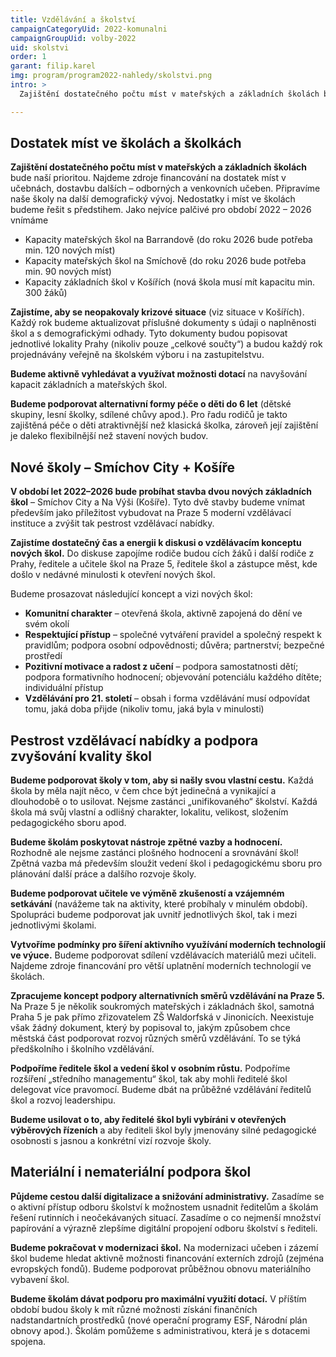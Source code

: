 ```yaml
---
title: Vzdělávání a školství
campaignCategoryUid: 2022-komunalni
campaignGroupUid: volby-2022
uid: skolstvi
order: 1
garant: filip.karel
img: program/program2022-nahledy/skolstvi.png
intro: >
  Zajištění dostatečného počtu míst v mateřských a základních školách bude naší prioritou. Najdeme zdroje financování na navyšování kapacit ZŠ (např. stavba nových škol na Smíchově a v Košířích) i na vyřešení akutního nedostatku míst v MŠ na Barrandově a na Smíchově. Budeme usilovat o to, aby obě nově budované základní školy (Smíchov City, Košíře – Na Výši) byly od samého začátku koncipované jako moderní vzdělávací instituce. Hlavní principy, které budeme prosazovat budou respektující přístup, komunitní charakter, pozitivní motivace a radost z učení a vzdělávání pro 21. století. Budeme dbát o zvyšování kvality vzdělávání ve všech školách a školkách a podporovat vzájemnou komunikaci města, ředitelů, pedagogů, rodičů i dětí. Každá škola si musí najít svou jedinečnou cestu a vědět v čem bude vynikat. Budeme podporovat další digitalizaci škol s cílem především ulevit školám od administrativy.

---
```


## Dostatek míst ve školách a školkách
**Zajištění dostatečného počtu míst v mateřských a základních školách** bude naší prioritou. Najdeme zdroje financování na dostatek míst v učebnách, dostavbu dalších – odborných a venkovních učeben. Připravíme naše školy na další demografický vývoj. Nedostatky i míst ve školách budeme řešit s předstihem. Jako nejvíce palčivé pro období 2022 – 2026 vnímáme
- Kapacity mateřských škol na Barrandově (do roku 2026 bude potřeba min. 120 nových míst)
- Kapacity mateřských škol na Smíchově (do roku 2026 bude potřeba min. 90 nových míst)
- Kapacity základních škol v Košířích (nová škola musí mít kapacitu min. 300 žáků)

**Zajistíme, aby se neopakovaly krizové situace** (viz situace v Košířích). Každý rok budeme aktualizovat příslušné dokumenty s údaji o naplněnosti škol a s demografickými odhady. Tyto dokumenty budou popisovat jednotlivé lokality Prahy (nikoliv pouze „celkové součty“) a budou každý rok projednávány veřejně na školském výboru i na zastupitelstvu.

**Budeme aktivně vyhledávat a využívat možnosti dotací** na navyšování kapacit základních a mateřských škol.

**Budeme podporovat alternativní formy péče o děti do 6 let** (dětské skupiny, lesní školky, sdílené chůvy apod.). Pro řadu rodičů je takto zajištěná péče o děti atraktivnější než klasická školka, zároveň její zajištění je daleko flexibilnější než stavení nových budov.

## Nové školy – Smíchov City + Košíře
**V období let 2022–2026 bude probíhat stavba dvou nových základních škol** – Smíchov City a Na Výši (Košíře). Tyto dvě stavby budeme vnímat především jako příležitost vybudovat na Praze 5 moderní vzdělávací instituce a zvýšit tak pestrost vzdělávací nabídky.

**Zajistíme dostatečný čas a energii k diskusi o vzdělávacím konceptu nových škol.** Do diskuse zapojíme rodiče budou cích žáků i další rodiče z Prahy, ředitele a učitele škol na Praze 5, ředitele škol a zástupce měst, kde došlo v nedávné minulosti k otevření nových škol.

Budeme prosazovat následující koncept a vizi nových škol:
- **Komunitní charakter** – otevřená škola, aktivně zapojená do dění ve svém okolí
- **Respektující přístup** – společné vytváření pravidel a společný respekt k pravidlům; podpora osobní odpovědnosti; důvěra; partnerství; bezpečné prostředí
- **Pozitivní motivace a radost z učení** – podpora samostatnosti dětí; podpora formativního hodnocení; objevování potenciálu každého dítěte; individuální přístup
- **Vzdělávání pro 21. století** – obsah i forma vzdělávání musí odpovídat tomu, jaká doba přijde (nikoliv tomu, jaká byla v minulosti)

## Pestrost vzdělávací nabídky a podpora zvyšování kvality škol
**Budeme podporovat školy v tom, aby si našly svou vlastní cestu.** Každá škola by měla najít něco, v čem chce být jedinečná a vynikající a dlouhodobě o to usilovat. Nejsme zastánci „unifikovaného“ školství. Každá škola má svůj vlastní a odlišný charakter, lokalitu, velikost, složením pedagogického sboru apod. 

**Budeme školám poskytovat nástroje zpětné vazby a hodnocení.** Rozhodně ale nejsme zastánci plošného hodnocení a srovnávání škol! Zpětná vazba má především sloužit vedení škol i pedagogickému sboru pro plánování další práce a dalšího rozvoje školy.

**Budeme podporovat učitele ve výměně zkušeností a vzájemném setkávání** (navážeme tak na aktivity, které probíhaly v minulém období). Spolupráci budeme podporovat jak uvnitř jednotlivých škol, tak i mezi jednotlivými školami.

**Vytvoříme podmínky pro šíření aktivního využívání moderních technologií ve výuce.** Budeme podporovat sdílení vzdělávacích materiálů mezi učiteli. Najdeme zdroje financování pro větší uplatnění moderních technologií ve školách. 

**Zpracujeme koncept podpory alternativních směrů vzdělávání na Praze 5.** Na Praze 5 je několik soukromých mateřských i základnách škol, samotná Praha 5 je pak přímo zřizovatelem ZŠ Waldorfská v Jinonicích. Neexistuje však žádný dokument, který by popisoval to, jakým způsobem chce městská část podporovat rozvoj různých směrů vzdělávání. To se týká předškolního i školního vzdělávání.

**Podpoříme ředitele škol a vedení škol v osobním růstu.** Podpoříme rozšíření „středního managementu“ škol, tak aby mohli ředitelé škol delegovat více pravomocí. Budeme dbát na průběžné vzdělávání ředitelů škol a rozvoj leadershipu.

**Budeme usilovat o to, aby ředitelé škol byli vybíráni v otevřených výběrových řízeních** a aby řediteli škol byly jmenovány silné pedagogické osobnosti s jasnou a konkrétní vizí rozvoje školy.

## Materiální i nemateriální podpora škol
**Půjdeme cestou další digitalizace a snižování administrativy.** Zasadíme se o aktivní přístup odboru školství k možnostem usnadnit ředitelům a školám řešení rutinních i neočekávaných situací. Zasadíme o co nejmenší množství papírování a výrazně zlepšíme digitální propojení odboru školství s řediteli.

**Budeme pokračovat v modernizaci škol.** Na modernizaci učeben i zázemí škol budeme hledat aktivně možnosti financování externích zdrojů (zejména evropských fondů). Budeme podporovat průběžnou obnovu materiálního vybavení škol.

**Budeme školám dávat podporu pro maximální využití dotací.** V příštím období budou školy k mít různé možnosti získání finančních nadstandartních prostředků (nové operační programy ESF, Národní plán obnovy apod.). Školám pomůžeme s administrativou, která je s dotacemi spojena.
